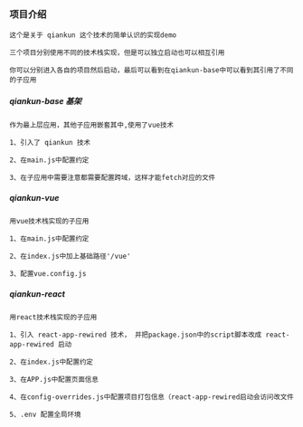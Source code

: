 ### 项目介绍

    这个是关于 qiankun 这个技术的简单认识的实现demo

    三个项目分别使用不同的技术栈实现，但是可以独立启动也可以相互引用

    你可以分别进入各自的项目然后启动，最后可以看到在qiankun-base中可以看到其引用了不同的子应用

##### qiankun-base 基架

    作为最上层应用，其他子应用嵌套其中,使用了vue技术

    1、引入了 qiankun 技术

    2、在main.js中配置约定

    3、在子应用中需要注意都需要配置跨域，这样才能fetch对应的文件

##### qiankun-vue

    用vue技术栈实现的子应用

    1、在main.js中配置约定

    2、在index.js中加上基础路径'/vue'

    3、配置vue.config.js

##### qiankun-react

    用react技术栈实现的子应用

    1、引入 react-app-rewired 技术， 并把package.json中的script脚本改成 react-app-rewired 启动

    2、在index.js中配置约定

    3、在APP.js中配置页面信息

    4、在config-overrides.js中配置项目打包信息（react-app-rewired启动会访问改文件

    5、.env 配置全局环境
